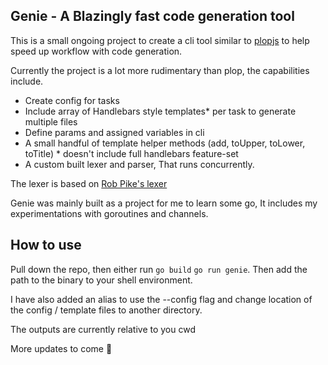 ## Genie - A Blazingly fast code generation tool

This is a small ongoing project to create a cli tool similar to [plopjs](https://plopjs.com/) to help speed up workflow with code generation.

Currently the project is a lot more rudimentary than plop, the capabilities include.

- Create config for tasks
- Include array of Handlebars style templates\* per task to generate multiple files 
- Define params and assigned variables in cli
- A small handful of template helper methods (add, toUpper, toLower, toTitle)
\* doesn't include full handlebars feature-set
- A custom built lexer and parser, That runs concurrently. 

The lexer is based on [Rob Pike's lexer](https://talks.golang.org/2011/lex.slide#1)

Genie was mainly built as a project for me to learn some go, It includes my experimentations with goroutines and channels.

## How to use

Pull down the repo, then either run `go build` `go run genie`. Then add the path to the binary to your shell environment.

I have also added an alias to use the --config flag and change location of the config / template files to another directory.

The outputs are currently relative to you cwd

More updates to come 🚀
